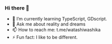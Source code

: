 ### Hi there 👋
- 🌱 I’m currently learning TypeScript, GDscript.
- 💬 Ask me about reality and dreams
- 📫 How to reach me: t.me/watashiwashika
- ⚡ Fun fact: I like to be different.
